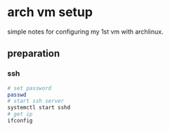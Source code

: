 # arch vm setup

simple notes for configuring my 1st vm with archlinux.

## preparation

### ssh 

``` bash
# set password
passwd
# start ssh server
systemctl start sshd
# get ip
ifconfig
```

# 
